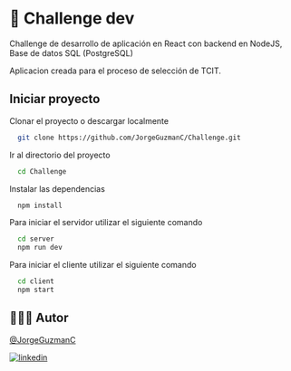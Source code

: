 
# 🎯 Challenge dev

Challenge de desarrollo de aplicación en React con backend en NodeJS, Base de datos SQL (PostgreSQL)

Aplicacion creada para el proceso de selección de TCIT.



## Iniciar proyecto

Clonar el proyecto o descargar localmente

```bash
  git clone https://github.com/JorgeGuzmanC/Challenge.git
```

Ir al directorio del proyecto

```bash
  cd Challenge
```

Instalar las dependencias

```bash
  npm install
```

Para iniciar el servidor utilizar el siguiente comando

```bash
  cd server
  npm run dev
```
Para iniciar el cliente utilizar el siguiente comando

```bash
  cd client
  npm start
```

## 👨🏻‍💻 Autor

[@JorgeGuzmanC](https://github.com/JorgeGuzmanC)

[![linkedin](https://img.shields.io/badge/linkedin-0A66C2?style=for-the-badge&logo=linkedin&logoColor=white)](https://www.linkedin.com/in/jorge-guzmán-cura/)

